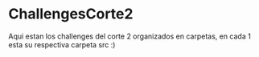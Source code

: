 # ChallengesCorte2
Aqui estan los challenges del corte 2 organizados en carpetas, en cada 1 esta su respectiva carpeta src :)
